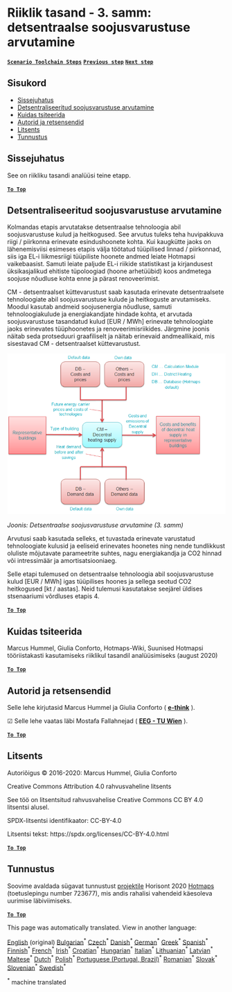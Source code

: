 <h1><a class="anchor" id="national-level---step-3--calculation-of-decentral-heat-supply" href="#national-level---step-3--calculation-of-decentral-heat-supply"><i class="fa fa-link"></i></a>Riiklik tasand - 3. samm: detsentraalse soojusvarustuse arvutamine</h1><p> <a href="guide-national-level-comprehensive-assessment-eed#part-iii-analysis-of-the-economic-potential-for-efficiency-in-heating-and-cooling_different-steps"><strong><code>Scenario Toolchain Steps</code></strong></a> <a href="Step-2-Costs-and-potentials-for-district-heating-in-representative-regions-or-cities"><strong><code>Previous step</code></strong></a> <a href="Step-4-Comparison-of-results-for-different-scenarios"><strong><code>Next step</code></strong></a></p><h2><a class="anchor" id="table-of-contents" href="#table-of-contents"><i class="fa fa-link"></i></a> Sisukord</h2><ul><li> <a href="#introduction">Sissejuhatus</a></li><li> <a href="#calculation-of-decentral-heat-supply">Detsentraliseeritud soojusvarustuse arvutamine</a></li><li> <a href="#how-to-cite">Kuidas tsiteerida</a></li><li> <a href="#authors-and-reviewers">Autorid ja retsensendid</a></li><li> <a href="#license">Litsents</a></li><li> <a href="#acknowledgement">Tunnustus</a></li></ul><h2><a class="anchor" id="introduction" href="#introduction"><i class="fa fa-link"></i></a> Sissejuhatus</h2><p> See on riikliku tasandi analüüsi teine etapp.</p><p><ins> <code><strong><a href="#table-of-contents">To Top</a></strong></code></ins></p><h2><a class="anchor" id="calculation-of-decentral-heat-supply" href="#calculation-of-decentral-heat-supply"><i class="fa fa-link"></i></a> Detsentraliseeritud soojusvarustuse arvutamine</h2><p> Kolmandas etapis arvutatakse detsentraalse tehnoloogia abil soojusvarustuse kulud ja heitkogused. See arvutus tuleks teha huvipakkuva riigi / piirkonna erinevate esindushoonete kohta. Kui kaugkütte jaoks on lähenemisviisi esimeses etapis välja töötatud tüüpilised linnad / piirkonnad, siis iga EL-i liikmesriigi tüüpiliste hoonete andmed leiate Hotmapsi vaikebaasist. Samuti leiate paljude EL-i riikide statistikast ja kirjandusest üksikasjalikud ehitiste tüpoloogiad (hoone arhetüübid) koos andmetega soojuse nõudluse kohta enne ja pärast renoveerimist.</p><p> CM - detsentraalset küttevarustust saab kasutada erinevate detsentraalsete tehnoloogiate abil soojusvarustuse kulude ja heitkoguste arvutamiseks. Moodul kasutab andmeid soojusenergia nõudluse, samuti tehnoloogiakulude ja energiakandjate hindade kohta, et arvutada soojusvarustuse tasandatud kulud [EUR / MWh] erinevate tehnoloogiate jaoks erinevates tüüphoonetes ja renoveerimisriikides. Järgmine joonis näitab seda protseduuri graafiliselt ja näitab erinevaid andmeallikaid, mis sisestavad CM - detsentraalset küttevarustust.</p><img alt="" src="../images/Hotmaps_ApproachNational_Step3.png"/><p> <em>Joonis: Detsentraalse soojusvarustuse arvutamine (3. samm)</em></p><p> Arvutusi saab kasutada selleks, et tuvastada erinevate varustatud tehnoloogiate kulusid ja eeliseid erinevates hoonetes ning nende tundlikkust oluliste mõjutavate parameetrite suhtes, nagu energiakandja ja CO2 hinnad või intressimäär ja amortisatsiooniaeg.</p><p> Selle etapi tulemused on detsentraalse tehnoloogia abil soojusvarustuse kulud [EUR / MWh] igas tüüpilises hoones ja sellega seotud CO2 heitkogused [kt / aastas]. Neid tulemusi kasutatakse seejärel üldises stsenaariumi võrdluses etapis 4.</p><p><ins> <code><strong><a href="#table-of-contents">To Top</a></strong></code></ins></p><h2><a class="anchor" id="how-to-cite" href="#how-to-cite"><i class="fa fa-link"></i></a> Kuidas tsiteerida</h2><p> Marcus Hummel, Giulia Conforto, Hotmaps-Wiki, Suunised Hotmapsi tööriistakasti kasutamiseks riiklikul tasandil analüüsimiseks (august 2020)</p><p><ins> <code><strong><a href="#table-of-contents">To Top</a></strong></code></ins></p><h2><a class="anchor" id="authors-and-reviewers" href="#authors-and-reviewers"><i class="fa fa-link"></i></a> Autorid ja retsensendid</h2><p> Selle lehe kirjutasid Marcus Hummel ja Giulia Conforto ( <strong><a href="https://e-think.ac.at">e-think</a></strong> ).</p><p> ☑ Selle lehe vaatas läbi Mostafa Fallahnejad ( <strong><a href="https://eeg.tuwien.ac.at/">EEG - TU Wien</a></strong> ).</p><p> <a href="#table-of-contents"><strong><code>To Top</code></strong></a></p><h2><a class="anchor" id="license" href="#license"><i class="fa fa-link"></i></a> Litsents</h2><p> Autoriõigus © 2016-2020: Marcus Hummel, Giulia Conforto</p><p> Creative Commons Attribution 4.0 rahvusvaheline litsents</p><p> See töö on litsentsitud rahvusvahelise Creative Commons CC BY 4.0 litsentsi alusel.</p><p> SPDX-litsentsi identifikaator: CC-BY-4.0</p><p> Litsentsi tekst: https://spdx.org/licenses/CC-BY-4.0.html</p><p><ins> <code><strong><a href="#table-of-contents">To Top</a></strong></code></ins></p><h2><a class="anchor" id="acknowledgement" href="#acknowledgement"><i class="fa fa-link"></i></a> Tunnustus</h2><p> Soovime avaldada sügavat tunnustust <a href="https://www.hotmaps-project.eu">projektile</a> Horisont 2020 <a href="https://www.hotmaps-project.eu">Hotmaps</a> (toetuslepingu number 723677), mis andis rahalisi vahendeid käesoleva uurimise läbiviimiseks.</p><p><ins> <code><strong><a href="#table-of-contents">To Top</a></strong></code></ins></p>
<!--- THIS IS A SUPER UNIQUE IDENTIFIER -->

This page was automatically translated. View in another language:

[English](../en/Step-3-Calculation-of-decentral-heat-supply) (original) [Bulgarian](../bg/Step-3-Calculation-of-decentral-heat-supply)<sup>\*</sup> [Czech](../cs/Step-3-Calculation-of-decentral-heat-supply)<sup>\*</sup> [Danish](../da/Step-3-Calculation-of-decentral-heat-supply)<sup>\*</sup> [German](../de/Step-3-Calculation-of-decentral-heat-supply)<sup>\*</sup> [Greek](../el/Step-3-Calculation-of-decentral-heat-supply)<sup>\*</sup> [Spanish](../es/Step-3-Calculation-of-decentral-heat-supply)<sup>\*</sup>  [Finnish](../fi/Step-3-Calculation-of-decentral-heat-supply)<sup>\*</sup> [French](../fr/Step-3-Calculation-of-decentral-heat-supply)<sup>\*</sup> [Irish](../ga/Step-3-Calculation-of-decentral-heat-supply)<sup>\*</sup> [Croatian](../hr/Step-3-Calculation-of-decentral-heat-supply)<sup>\*</sup> [Hungarian](../hu/Step-3-Calculation-of-decentral-heat-supply)<sup>\*</sup> [Italian](../it/Step-3-Calculation-of-decentral-heat-supply)<sup>\*</sup> [Lithuanian](../lt/Step-3-Calculation-of-decentral-heat-supply)<sup>\*</sup> [Latvian](../lv/Step-3-Calculation-of-decentral-heat-supply)<sup>\*</sup> [Maltese](../mt/Step-3-Calculation-of-decentral-heat-supply)<sup>\*</sup> [Dutch](../nl/Step-3-Calculation-of-decentral-heat-supply)<sup>\*</sup> [Polish](../pl/Step-3-Calculation-of-decentral-heat-supply)<sup>\*</sup> [Portuguese (Portugal, Brazil)](../pt/Step-3-Calculation-of-decentral-heat-supply)<sup>\*</sup> [Romanian](../ro/Step-3-Calculation-of-decentral-heat-supply)<sup>\*</sup> [Slovak](../sk/Step-3-Calculation-of-decentral-heat-supply)<sup>\*</sup> [Slovenian](../sl/Step-3-Calculation-of-decentral-heat-supply)<sup>\*</sup> [Swedish](../sv/Step-3-Calculation-of-decentral-heat-supply)<sup>\*</sup> 

<sup>\*</sup> machine translated
